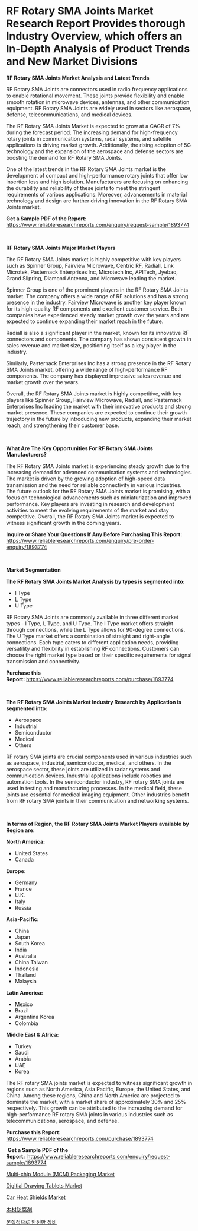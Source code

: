 <p><h1>RF Rotary SMA Joints Market Research Report Provides thorough Industry Overview, which offers an In-Depth Analysis of Product Trends and New Market Divisions</h1></p><p><strong>RF Rotary SMA Joints Market Analysis and Latest Trends</strong></p>
<p><p>RF Rotary SMA Joints are connectors used in radio frequency applications to enable rotational movement. These joints provide flexibility and enable smooth rotation in microwave devices, antennas, and other communication equipment. RF Rotary SMA Joints are widely used in sectors like aerospace, defense, telecommunications, and medical devices.</p><p>The RF Rotary SMA Joints Market is expected to grow at a CAGR of 7% during the forecast period. The increasing demand for high-frequency rotary joints in communication systems, radar systems, and satellite applications is driving market growth. Additionally, the rising adoption of 5G technology and the expansion of the aerospace and defense sectors are boosting the demand for RF Rotary SMA Joints.</p><p>One of the latest trends in the RF Rotary SMA Joints market is the development of compact and high-performance rotary joints that offer low insertion loss and high isolation. Manufacturers are focusing on enhancing the durability and reliability of these joints to meet the stringent requirements of various applications. Moreover, advancements in material technology and design are further driving innovation in the RF Rotary SMA Joints market.</p></p>
<p><strong>Get a Sample PDF of the Report:&nbsp;</strong> <a href="https://www.reliableresearchreports.com/enquiry/request-sample/1893774">https://www.reliableresearchreports.com/enquiry/request-sample/1893774</a></p>
<p>&nbsp;</p>
<p><strong>RF Rotary SMA Joints Major Market Players</strong></p>
<p><p>The RF Rotary SMA Joints market is highly competitive with key players such as Spinner Group, Fairview Microwave, Centric RF, Radiall, Link Microtek, Pasternack Enterprises Inc, Microtech Inc, APITech, Jyebao, Grand Slipring, Diamond Antenna, and Microwave leading the market.</p><p>Spinner Group is one of the prominent players in the RF Rotary SMA Joints market. The company offers a wide range of RF solutions and has a strong presence in the industry. Fairview Microwave is another key player known for its high-quality RF components and excellent customer service. Both companies have experienced steady market growth over the years and are expected to continue expanding their market reach in the future.</p><p>Radiall is also a significant player in the market, known for its innovative RF connectors and components. The company has shown consistent growth in sales revenue and market size, positioning itself as a key player in the industry.</p><p>Similarly, Pasternack Enterprises Inc has a strong presence in the RF Rotary SMA Joints market, offering a wide range of high-performance RF components. The company has displayed impressive sales revenue and market growth over the years.</p><p>Overall, the RF Rotary SMA Joints market is highly competitive, with key players like Spinner Group, Fairview Microwave, Radiall, and Pasternack Enterprises Inc leading the market with their innovative products and strong market presence. These companies are expected to continue their growth trajectory in the future by introducing new products, expanding their market reach, and strengthening their customer base.</p></p>
<p>&nbsp;</p>
<p><strong>What Are The Key Opportunities For RF Rotary SMA Joints Manufacturers?</strong></p>
<p><p>The RF Rotary SMA Joints market is experiencing steady growth due to the increasing demand for advanced communication systems and technologies. The market is driven by the growing adoption of high-speed data transmission and the need for reliable connectivity in various industries. The future outlook for the RF Rotary SMA Joints market is promising, with a focus on technological advancements such as miniaturization and improved performance. Key players are investing in research and development activities to meet the evolving requirements of the market and stay competitive. Overall, the RF Rotary SMA Joints market is expected to witness significant growth in the coming years.</p></p>
<p><strong>Inquire or Share Your Questions If Any Before Purchasing This Report:</strong> <a href="https://www.reliableresearchreports.com/enquiry/pre-order-enquiry/1893774">https://www.reliableresearchreports.com/enquiry/pre-order-enquiry/1893774</a></p>
<p>&nbsp;</p>
<p><strong>Market Segmentation</strong></p>
<p><strong>The RF Rotary SMA Joints Market Analysis by types is segmented into:</strong></p>
<p><ul><li>I Type</li><li>L Type</li><li>U Type</li></ul></p>
<p><p>RF Rotary SMA Joints are commonly available in three different market types - I Type, L Type, and U Type. The I Type market offers straight through connections, while the L Type allows for 90-degree connections. The U Type market offers a combination of straight and right-angle connections. Each type caters to different application needs, providing versatility and flexibility in establishing RF connections. Customers can choose the right market type based on their specific requirements for signal transmission and connectivity.</p></p>
<p><strong>Purchase this Report:&nbsp;</strong><a href="https://www.reliableresearchreports.com/purchase/1893774">https://www.reliableresearchreports.com/purchase/1893774</a></p>
<p>&nbsp;</p>
<p><strong>The RF Rotary SMA Joints Market Industry Research by Application is segmented into:</strong></p>
<p><ul><li>Aerospace</li><li>Industrial</li><li>Semiconductor</li><li>Medical</li><li>Others</li></ul></p>
<p><p>RF rotary SMA joints are crucial components used in various industries such as aerospace, industrial, semiconductor, medical, and others. In the aerospace sector, these joints are utilized in radar systems and communication devices. Industrial applications include robotics and automation tools. In the semiconductor industry, RF rotary SMA joints are used in testing and manufacturing processes. In the medical field, these joints are essential for medical imaging equipment. Other industries benefit from RF rotary SMA joints in their communication and networking systems.</p></p>
<p>&nbsp;</p>
<p><strong>In terms of Region, the RF Rotary SMA Joints Market Players available by Region are:</strong></p>
<p>
    <p> <strong> North America: </strong>
        <ul>
            <li>United States</li>
            <li>Canada</li>
        </ul>
        </p> 
    <p> <strong> Europe: </strong>
        <ul>
            <li>Germany</li>
            <li>France</li>
            <li>U.K.</li>
            <li>Italy</li>
            <li>Russia</li>
        </ul>
        </p> 
    <p> <strong> Asia-Pacific: </strong>
        <ul>
            <li>China</li>
            <li>Japan</li>
            <li>South Korea</li>
            <li>India</li>
            <li>Australia</li>
            <li>China Taiwan</li>
            <li>Indonesia</li>
            <li>Thailand</li>
            <li>Malaysia</li>
        </ul>
        </p> 
    <p> <strong> Latin America: </strong>
        <ul>
            <li>Mexico</li>
            <li>Brazil</li>
            <li>Argentina Korea</li>
            <li>Colombia</li>
        </ul>
        </p> 
    <p> <strong> Middle East & Africa: </strong>
        <ul>
            <li>Turkey</li>
            <li>Saudi</li>
            <li>Arabia</li>
            <li>UAE</li>
            <li>Korea</li>
        </ul>
    </p>
    </p>
<p><p>The RF rotary SMA joints market is expected to witness significant growth in regions such as North America, Asia Pacific, Europe, the United States, and China. Among these regions, China and North America are projected to dominate the market, with a market share of approximately 30% and 25% respectively. This growth can be attributed to the increasing demand for high-performance RF rotary SMA joints in various industries such as telecommunications, aerospace, and defense.</p></p>
<p><strong>Purchase this Report: </strong><a href="https://www.reliableresearchreports.com/purchase/1893774">https://www.reliableresearchreports.com/purchase/1893774</a></p>
<p>&nbsp;<strong>Get a Sample PDF of the Report:&nbsp;&nbsp;</strong><a href="https://www.reliableresearchreports.com/enquiry/request-sample/1893774">https://www.reliableresearchreports.com/enquiry/request-sample/1893774</a></p>
<p><strong></strong></p>
<p><p><a href="https://github.com/beatblasta/Market-Research-Report-List-2/blob/main/multi-chip-module-mcm-packaging-market.md">Multi-chip Module (MCM) Packaging Market</a></p><p><a href="https://github.com/shotows/Market-Research-Report-List-2/blob/main/digitial-drawing-tablets-market.md">Digitial Drawing Tablets Market</a></p><p><a href="https://issuu.com/reportprime-2/docs/car-heat-shields-market-size-2030.pptx">Car Heat Shields Market</a></p><p><a href="https://medium.com/@frankfurter35566/%E6%9C%A8%E6%9D%90%E4%BF%9D%E5%AD%98%E6%96%99%E5%B8%82%E5%A0%B4%E3%81%AE%E3%82%B7%E3%82%A7%E3%82%A2%E3%81%AE%E9%80%B2%E5%8C%96%E3%81%A8%E5%B8%82%E5%A0%B4%E6%88%90%E9%95%B7%E3%83%88%E3%83%AC%E3%83%B3%E3%83%89-2024%E5%B9%B4%E3%81%8B%E3%82%892031%E5%B9%B4%E3%81%BE%E3%81%A7-eb3b1b5123d2">木材防腐剤</a></p><p><a href="https://medium.com/@sophieinleeds/%EB%82%B4%EC%9E%AC%EC%A0%81%EC%9C%BC%EB%A1%9C-%EC%95%88%EC%A0%84%ED%95%9C-%EC%9E%A5%EB%B9%84-%EC%8B%9C%EC%9E%A5%EC%9D%80-%EC%8B%9C%EC%9E%A5-%EC%A0%90%EC%9C%A0%EC%9C%A8-%EA%B7%9C%EB%AA%A8-%EB%B0%8F-2031%EB%85%84%EA%B9%8C%EC%A7%80-%EC%98%88%EC%B8%A1%EB%90%9C-%EC%98%88%EC%B8%A1%EC%97%90-%EC%B4%88%EC%A0%90%EC%9D%84-%EB%A7%9E%EC%B6%94%EA%B3%A0-%EC%9E%88%EC%8A%B5%EB%8B%88%EB%8B%A4-f642a381e1eb">본질적으로 안전한 장비</a></p></p>